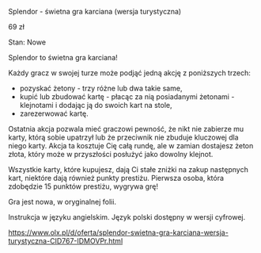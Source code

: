 Splendor - świetna gra karciana (wersja turystyczna)

69 zł

Stan: Nowe

Splendor to świetna gra karciana!

Każdy gracz w swojej turze może podjąć jedną akcję z poniższych trzech:

- pozyskać żetony - trzy różne lub dwa takie same,
- kupić lub zbudować kartę - płacąc za nią posiadanymi żetonami - klejnotami i dodając ją do swoich kart na stole,
- zarezerwować kartę.

Ostatnia akcja pozwala mieć graczowi pewność, że nikt nie zabierze mu karty, którą sobie upatrzył lub że przeciwnik nie zbuduje kluczowej dla niego karty. Akcja ta kosztuje Cię całą rundę, ale w zamian dostajesz żeton złota, który może w przyszłości posłużyć jako dowolny klejnot.

Wszystkie karty, które kupujesz, dają Ci stałe zniżki na zakup następnych kart, niektóre dają również punkty prestiżu. Pierwsza osoba, która zdobędzie 15 punktów prestiżu, wygrywa grę!

Gra jest nowa, w oryginalnej folii.

Instrukcja w języku angielskim. Język polski dostępny w wersji cyfrowej.

https://www.olx.pl/d/oferta/splendor-swietna-gra-karciana-wersja-turystyczna-CID767-IDMOVPr.html
